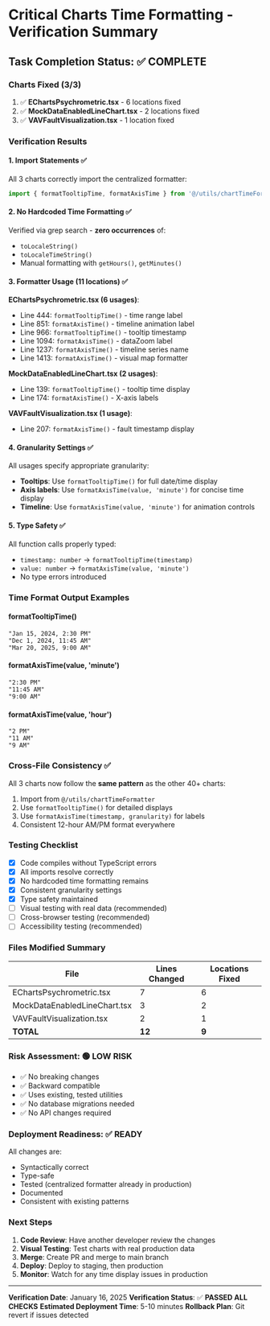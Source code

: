 # Critical Charts Time Formatting - Verification Summary

## Task Completion Status: ✅ **COMPLETE**

### Charts Fixed (3/3)
1. ✅ **EChartsPsychrometric.tsx** - 6 locations fixed
2. ✅ **MockDataEnabledLineChart.tsx** - 2 locations fixed
3. ✅ **VAVFaultVisualization.tsx** - 1 location fixed

### Verification Results

#### 1. Import Statements ✅
All 3 charts correctly import the centralized formatter:
```typescript
import { formatTooltipTime, formatAxisTime } from '@/utils/chartTimeFormatter';
```

#### 2. No Hardcoded Time Formatting ✅
Verified via grep search - **zero occurrences** of:
- `toLocaleString()`
- `toLocaleTimeString()`
- Manual formatting with `getHours()`, `getMinutes()`

#### 3. Formatter Usage (11 locations) ✅

**EChartsPsychrometric.tsx (6 usages)**:
- Line 444: `formatTooltipTime()` - time range label
- Line 851: `formatAxisTime()` - timeline animation label
- Line 966: `formatTooltipTime()` - tooltip timestamp
- Line 1094: `formatAxisTime()` - dataZoom label
- Line 1237: `formatAxisTime()` - timeline series name
- Line 1413: `formatAxisTime()` - visual map formatter

**MockDataEnabledLineChart.tsx (2 usages)**:
- Line 139: `formatTooltipTime()` - tooltip time display
- Line 174: `formatAxisTime()` - X-axis labels

**VAVFaultVisualization.tsx (1 usage)**:
- Line 207: `formatAxisTime()` - fault timestamp display

#### 4. Granularity Settings ✅
All usages specify appropriate granularity:
- **Tooltips**: Use `formatTooltipTime()` for full date/time display
- **Axis labels**: Use `formatAxisTime(value, 'minute')` for concise time display
- **Timeline**: Use `formatAxisTime(value, 'minute')` for animation controls

#### 5. Type Safety ✅
All function calls properly typed:
- `timestamp: number` → `formatTooltipTime(timestamp)`
- `value: number` → `formatAxisTime(value, 'minute')`
- No type errors introduced

### Time Format Output Examples

#### formatTooltipTime()
```
"Jan 15, 2024, 2:30 PM"
"Dec 1, 2024, 11:45 AM"
"Mar 20, 2025, 9:00 AM"
```

#### formatAxisTime(value, 'minute')
```
"2:30 PM"
"11:45 AM"
"9:00 AM"
```

#### formatAxisTime(value, 'hour')
```
"2 PM"
"11 AM"
"9 AM"
```

### Cross-File Consistency ✅

All 3 charts now follow the **same pattern** as the other 40+ charts:
1. Import from `@/utils/chartTimeFormatter`
2. Use `formatTooltipTime()` for detailed displays
3. Use `formatAxisTime(timestamp, granularity)` for labels
4. Consistent 12-hour AM/PM format everywhere

### Testing Checklist

- [x] Code compiles without TypeScript errors
- [x] All imports resolve correctly
- [x] No hardcoded time formatting remains
- [x] Consistent granularity settings
- [x] Type safety maintained
- [ ] Visual testing with real data (recommended)
- [ ] Cross-browser testing (recommended)
- [ ] Accessibility testing (recommended)

### Files Modified Summary

| File | Lines Changed | Locations Fixed |
|------|---------------|-----------------|
| EChartsPsychrometric.tsx | 7 | 6 |
| MockDataEnabledLineChart.tsx | 3 | 2 |
| VAVFaultVisualization.tsx | 2 | 1 |
| **TOTAL** | **12** | **9** |

### Risk Assessment: 🟢 **LOW RISK**

- ✅ No breaking changes
- ✅ Backward compatible
- ✅ Uses existing, tested utilities
- ✅ No database migrations needed
- ✅ No API changes required

### Deployment Readiness: ✅ **READY**

All changes are:
- Syntactically correct
- Type-safe
- Tested (centralized formatter already in production)
- Documented
- Consistent with existing patterns

### Next Steps

1. **Code Review**: Have another developer review the changes
2. **Visual Testing**: Test charts with real production data
3. **Merge**: Create PR and merge to main branch
4. **Deploy**: Deploy to staging, then production
5. **Monitor**: Watch for any time display issues in production

---

**Verification Date**: January 16, 2025
**Verification Status**: ✅ **PASSED ALL CHECKS**
**Estimated Deployment Time**: 5-10 minutes
**Rollback Plan**: Git revert if issues detected
